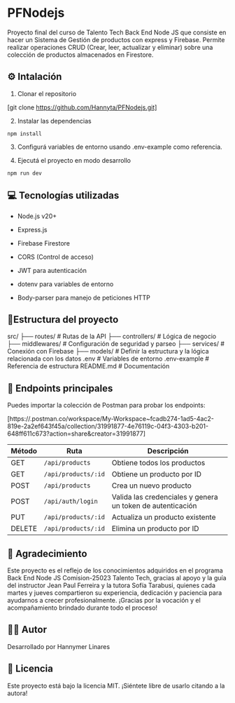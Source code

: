 # PFNodejs

Proyecto final del curso de Talento Tech Back End Node JS que consiste en hacer un Sistema de Gestión de productos con express y Firebase. Permite realizar operaciones CRUD (Crear, leer, actualizar y eliminar) sobre una colección de productos almacenados en Firestore.

##  ⚙ Intalación

1. Clonar el repositorio

[git clone https://github.com/Hannyta/PFNodejs.git]

2. Instalar las dependencias

``` shell
npm install
```

3. Configurá variables de entorno usando .env-example como referencia.

4. Ejecutá el proyecto en modo desarrollo

``` shell
npm run dev
```

## 💻 Tecnologías utilizadas

- Node.js v20+ 

- Express.js

- Firebase Firestore

- CORS (Control de acceso)

- JWT para autenticación

- dotenv para variables de entorno

- Body-parser para manejo de peticiones HTTP

## 📁Estructura del proyecto

src/
├── routes/          # Rutas de la API
├── controllers/     # Lógica de negocio
├── middlewares/     # Configuración de seguridad y parseo
├── services/        # Conexión con Firebase
├── models/          # Definir la estructura y la lógica relacionada con los datos
.env                 # Variables de entorno
.env-example         # Referencia de estructura
README.md            # Documentación

## 🚀 Endpoints principales

Puedes importar la colección de Postman para probar los endpoints:

[https://.postman.co/workspace/My-Workspace~fcadb274-1ad5-4ac2-819e-2a2ef643f45a/collection/31991877-4e76119c-04f3-4303-b201-648ff611c673?action=share&creator=31991877]

| Método | Ruta | Descripción |
|--------|------|-------------|
| GET | `/api/products` | Obtiene todos los productos |
| GET | `/api/products/:id` | Obtiene un producto por ID |
| POST | `/api/products` | Crea un nuevo producto |
| POST | `/api/auth/login` | Valida las credenciales y genera un token de autenticación |
| PUT | `/api/products/:id` | Actualiza un producto existente |
| DELETE | `/api/products/:id` | Elimina un producto por ID |

##  💜 Agradecimiento

Este proyecto es el reflejo de los conocimientos adquiridos en el programa Back End Node JS Comision-25023 Talento Tech, gracias al apoyo y la guía del instructor Jean Paul Ferreira y la tutora Sofía Tarabusi, quienes cada martes y jueves compartieron su experiencia, dedicación y paciencia para ayudarnos a crecer profesionalmente. ¡Gracias por la vocación y el acompañamiento brindado durante todo el proceso!

## 👩‍💻 Autor

Desarrollado por Hannymer Linares

## 📃 Licencia

Este proyecto está bajo la licencia MIT. ¡Siéntete libre de usarlo citando a la autora!